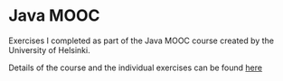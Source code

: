 # Java MOOC
Exercises I completed as part of the Java MOOC course created by the University of Helsinki.

Details of the course and the individual exercises can be found [here](https://java-programming.mooc.fi/)
